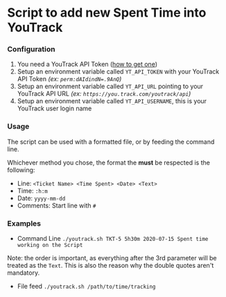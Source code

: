 # Script to add new Spent Time into YouTrack 

### Configuration
1. You need a YouTrack API Token ([how to get one](https://www.jetbrains.com/help/youtrack/standalone/Manage-Permanent-Token.html#obtain-permanent-token))
2. Setup an environment variable called `YT_API_TOKEN` with your YouTrack API Token _(ex: `perm:dAIdindN=.9AnQ`)_
3. Setup an environment variable called `YT_API_URL` pointing to your YouTrack API URL _(ex: `https://you.track.com/youtrack/api`)_ 
4. Setup an environment variable called `YT_API_USERNAME`, this is your YouTrack user login name

### Usage
The script can be used with a formatted file, or by feeding the command line.

Whichever method you chose, the format the __must__ be respected is the following:

* Line: ``<Ticket Name> <Time Spent> <Date> <Text>``
* Time: `:h:m`
* Date: `yyyy-mm-dd`
* Comments: Start line with `#`


### Examples
* Command Line
``./youtrack.sh TKT-5 5h30m 2020-07-15 Spent time working on the Script``

Note: the order is important, as everything after the 3rd parameter will be treated as the `Text`.
This is also the reason why the double quotes aren't mandatory.

* File feed
``./youtrack.sh /path/to/time/tracking``